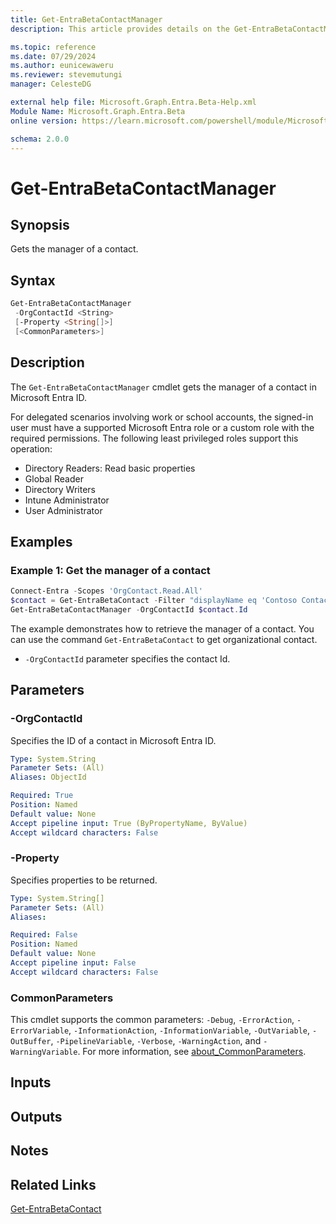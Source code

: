 ```yaml
---
title: Get-EntraBetaContactManager
description: This article provides details on the Get-EntraBetaContactManager command.

ms.topic: reference
ms.date: 07/29/2024
ms.author: eunicewaweru
ms.reviewer: stevemutungi
manager: CelesteDG

external help file: Microsoft.Graph.Entra.Beta-Help.xml
Module Name: Microsoft.Graph.Entra.Beta
online version: https://learn.microsoft.com/powershell/module/Microsoft.Graph.Entra.Beta/Get-EntraBetaContactManager

schema: 2.0.0
---
```


# Get-EntraBetaContactManager

## Synopsis

Gets the manager of a contact.

## Syntax

```powershell
Get-EntraBetaContactManager
 -OrgContactId <String>
 [-Property <String[]>]
 [<CommonParameters>]
```

## Description

The `Get-EntraBetaContactManager` cmdlet gets the manager of a contact in Microsoft Entra ID.

For delegated scenarios involving work or school accounts, the signed-in user must have a supported Microsoft Entra role or a custom role with the required permissions. The following least privileged roles support this operation:

- Directory Readers: Read basic properties  
- Global Reader  
- Directory Writers  
- Intune Administrator  
- User Administrator

## Examples

### Example 1: Get the manager of a contact

```powershell
Connect-Entra -Scopes 'OrgContact.Read.All'
$contact = Get-EntraBetaContact -Filter "displayName eq 'Contoso Contact'"
Get-EntraBetaContactManager -OrgContactId $contact.Id
```

The example demonstrates how to retrieve the manager of a contact. You can use the command `Get-EntraBetaContact` to get organizational contact.

- `-OrgContactId` parameter specifies the contact Id.

## Parameters

### -OrgContactId

Specifies the ID of a contact in Microsoft Entra ID.

```yaml
Type: System.String
Parameter Sets: (All)
Aliases: ObjectId

Required: True
Position: Named
Default value: None
Accept pipeline input: True (ByPropertyName, ByValue)
Accept wildcard characters: False
```

### -Property

Specifies properties to be returned.

```yaml
Type: System.String[]
Parameter Sets: (All)
Aliases:

Required: False
Position: Named
Default value: None
Accept pipeline input: False
Accept wildcard characters: False
```

### CommonParameters

This cmdlet supports the common parameters: `-Debug`, `-ErrorAction`, `-ErrorVariable`, `-InformationAction`, `-InformationVariable`, `-OutVariable`, `-OutBuffer`, `-PipelineVariable`, `-Verbose`, `-WarningAction`, and `-WarningVariable`. For more information, see [about_CommonParameters](https://go.microsoft.com/fwlink/?LinkID=113216).

## Inputs

## Outputs

## Notes

## Related Links

[Get-EntraBetaContact](Get-EntraBetaContact.md)

